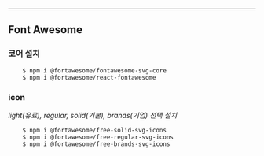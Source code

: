 ___
## Font Awesome

### 코어 설치
```shell
    $ npm i @fortawesome/fontawesome-svg-core
    $ npm i @fortawesome/react-fontawesome
```

### icon
_light(유료), regular, solid(기본), brands(기업) 선택 설치_  
```shell
    $ npm i @fortawesome/free-solid-svg-icons
    $ npm i @fortawesome/free-regular-svg-icons
    $ npm i @fortawesome/free-brands-svg-icons
```